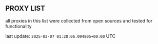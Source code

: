 ## PROXY LIST

all proxies in this list were collected from open sources and tested for functionality

last update: `2025-02-07 01:20:06.094805+00:00` UTC
